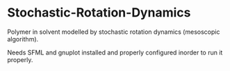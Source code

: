 # Stochastic-Rotation-Dynamics

Polymer in solvent modelled by stochastic rotation dynamics (mesoscopic algorithm).

Needs SFML and gnuplot installed and properly configured inorder to run it properly.
